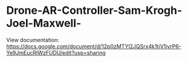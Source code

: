# Drone-AR-Controller-Sam-Krogh-Joel-Maxwell-
View documentation: https://docs.google.com/document/d/12p0zMTYl2JQSrx4k1tjV1ivrP6-Ye9JmEucRIWzFUDU/edit?usp=sharing
